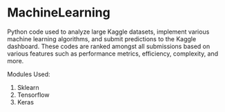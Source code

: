 # MachineLearning
Python code used to analyze large Kaggle datasets, implement various machine learning algorithms, and submit predictions to the Kaggle dashboard. These codes are ranked amongst all submissions based on various features such as performance metrics, efficiency, complexity, and more. 

Modules Used:
1. Sklearn
2. Tensorflow
3. Keras
